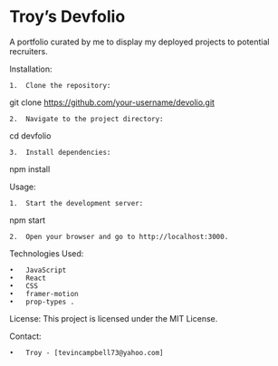 # Troy’s Devfolio

A portfolio curated by me to display my deployed projects to potential recruiters.

Installation:

	1.	Clone the repository:

git clone https://github.com/your-username/devolio.git


	2.	Navigate to the project directory:

cd devfolio


	3.	Install dependencies:

npm install


Usage:

	1.	Start the development server:

npm start


	2.	Open your browser and go to http://localhost:3000.


Technologies Used:

	•	JavaScript
	•	React
	•	CSS
	•	framer-motion 
	•	prop-types .

License:
This project is licensed under the MIT License.

Contact:

	•	Troy - [tevincampbell73@yahoo.com]

